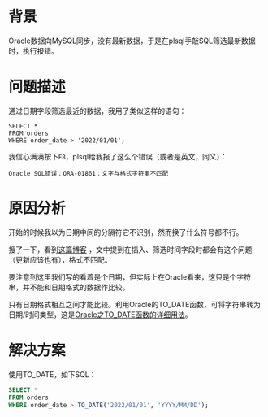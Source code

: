 # 背景

Oracle数据向MySQL同步，没有最新数据，于是在plsql手敲SQL筛选最新数据时，执行报错。

# 问题描述

通过日期字段筛选最近的数据，我用了类似这样的语句：

```mysql
SELECT *
FROM orders
WHERE order_date > '2022/01/01';
```

我信心满满按下```F8```，plsql给我报了这么个错误（或者是英文，同义）：

    Oracle SQL错误：ORA-01861：文字与格式字符串不匹配

# 原因分析

开始的时候我以为日期中间的分隔符它不识别，然而换了什么符号都不行。

搜了一下，看到[这篇博客](https://deepinout.com/oracle/oracle-questions/139_oracle_sql_error_ora01861_literal_does_not_match_format_string_01861.html)
，文中提到在插入、筛选时间字段时都会有这个问题（更新应该也有），格式不匹配。

要注意到这里我们写的看着是个日期，但实际上在Oracle看来，这只是个字符串，并不能和日期格式的数据作比较。

只有日期格式相互之间才能比较。利用Oracle的TO_DATE函数，可将字符串转为日期/时间类型，这是[Oracle之TO_DATE函数的详细用法](https://www.jb51.net/article/219379.htm)。

# 解决方案

使用TO_DATE，如下SQL：

```sql
SELECT *
FROM orders
WHERE order_date > TO_DATE('2022/01/01', 'YYYY/MM/DD');
```
